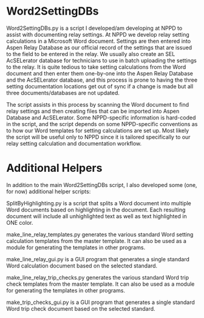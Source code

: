 # Word2SettingDBs #

Word2SettingDBs.py is a script I developed/am developing at NPPD to assist with
documenting relay settings. At NPPD we develop relay setting calculations in a
Microsoft Word document. Settings are then entered into Aspen Relay Database as
our official record of the settings that are issued to the field to be entered
in the relay. We usually also create an SEL AcSELerator database for technicians
to use in batch uploading the settings to the relay. It is quite tedious to take
setting calculations from the Word document and then enter them one-by-one into
the Aspen Relay Database and the AcSELerator database, and this process is prone
to having the three setting documentation locations get out of sync if a change
is made but all three documents/databases are not updated.

The script assists in this process by scanning the Word document to find relay
settings and then creating files that can be imported into Aspen Database and
AcSELerator. Some NPPD-specific information is hard-coded in the script, and the
script depends on some NPPD-specific conventions as to how our Word templates
for setting calculations are set up. Most likely the script will be useful only
to NPPD since it is tailored specifically to our relay setting calculation and
documentation workflow.

# Additional Helpers #

In addition to the main Word2SettingDBs script, I also developed some (one, for
now) additional helper scripts:

SplitByHighlighting.py is a script that splits a Word document into multiple
Word documents based on highlighting in the document. Each resulting document
will include all unhighlighted text as well as text highlighted in ONE color.

make_line_relay_templates.py generates the various standard Word setting
calculation templates from the master template. It can also be used as a module
for generating the templates in other programs.

make_line_relay_gui.py is a GUI program that generates a single standard
Word calculation document based on the selected standard.

make_line_relay_trip_checks.py generates the various standard Word trip check
templates from the master template. It can also be used as a module for
generating the templates in other programs.

make_trip_checks_gui.py is a GUI program that generates a single standard
Word trip check document based on the selected standard.
